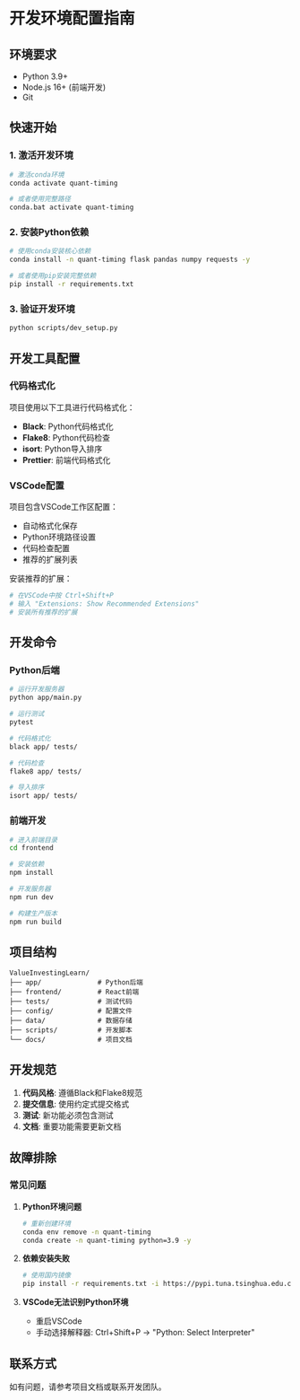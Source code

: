 # 开发环境配置指南

## 环境要求

- Python 3.9+
- Node.js 16+ (前端开发)
- Git

## 快速开始

### 1. 激活开发环境

```bash
# 激活conda环境
conda activate quant-timing

# 或者使用完整路径
conda.bat activate quant-timing
```

### 2. 安装Python依赖

```bash
# 使用conda安装核心依赖
conda install -n quant-timing flask pandas numpy requests -y

# 或者使用pip安装完整依赖
pip install -r requirements.txt
```

### 3. 验证开发环境

```bash
python scripts/dev_setup.py
```

## 开发工具配置

### 代码格式化

项目使用以下工具进行代码格式化：

- **Black**: Python代码格式化
- **Flake8**: Python代码检查
- **isort**: Python导入排序
- **Prettier**: 前端代码格式化

### VSCode配置

项目包含VSCode工作区配置：

- 自动格式化保存
- Python环境路径设置
- 代码检查配置
- 推荐的扩展列表

安装推荐的扩展：
```bash
# 在VSCode中按 Ctrl+Shift+P
# 输入 "Extensions: Show Recommended Extensions"
# 安装所有推荐的扩展
```

## 开发命令

### Python后端

```bash
# 运行开发服务器
python app/main.py

# 运行测试
pytest

# 代码格式化
black app/ tests/

# 代码检查
flake8 app/ tests/

# 导入排序
isort app/ tests/
```

### 前端开发

```bash
# 进入前端目录
cd frontend

# 安装依赖
npm install

# 开发服务器
npm run dev

# 构建生产版本
npm run build
```

## 项目结构

```
ValueInvestingLearn/
├── app/              # Python后端
├── frontend/         # React前端
├── tests/            # 测试代码
├── config/           # 配置文件
├── data/             # 数据存储
├── scripts/          # 开发脚本
└── docs/             # 项目文档
```

## 开发规范

1. **代码风格**: 遵循Black和Flake8规范
2. **提交信息**: 使用约定式提交格式
3. **测试**: 新功能必须包含测试
4. **文档**: 重要功能需要更新文档

## 故障排除

### 常见问题

1. **Python环境问题**
   ```bash
   # 重新创建环境
   conda env remove -n quant-timing
   conda create -n quant-timing python=3.9 -y
   ```

2. **依赖安装失败**
   ```bash
   # 使用国内镜像
   pip install -r requirements.txt -i https://pypi.tuna.tsinghua.edu.cn/simple
   ```

3. **VSCode无法识别Python环境**
   - 重启VSCode
   - 手动选择解释器: Ctrl+Shift+P → "Python: Select Interpreter"

## 联系方式

如有问题，请参考项目文档或联系开发团队。